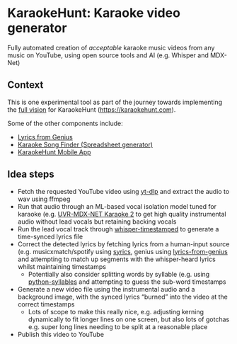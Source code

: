 # KaraokeHunt: Karaoke video generator
Fully automated creation of _acceptable_ karaoke music videos from any music on YouTube, using open source tools and AI (e.g. Whisper and MDX-Net)

## Context
This is one experimental tool as part of the journey towards implementing the [full vision](https://docs.google.com/document/d/19LS1aJI8YwSmkWmDdpCHpmTGiHL9l0VDJ1SxSl4l6Z8/edit#) for KaraokeHunt (https://karaokehunt.com).

Some of the other components include:
- [Lyrics from Genius](https://github.com/karaokenerds/lyrics-from-genius)
- [Karaoke Song Finder (Spreadsheet generator)](https://github.com/karaokenerds/music-data-karaoke-song-sheets)
- [KaraokeHunt Mobile App](https://github.com/karaokenerds/karaokehunt-app)

## Idea steps
- Fetch the requested YouTube video using [yt-dlp](https://github.com/yt-dlp/yt-dlp) and extract the audio to wav using ffmpeg
- Run that audio through an ML-based vocal isolation model tuned for karaoke (e.g. [UVR-MDX-NET Karaoke 2](https://github.com/Anjok07/ultimatevocalremovergui/blob/master/models/MDX_Net_Models/model_data/model_name_mapper.json#L12) to get high quality instrumental audio without lead vocals but retaining backing vocals
- Run the lead vocal track through [whisper-timestamped](https://github.com/linto-ai/whisper-timestamped) to generate a time-synced lyrics file
- Correct the detected lyrics by fetching lyrics from a human-input source (e.g. musicxmatch/spotify using [syrics](https://github.com/akashrchandran/syrics), genius using [lyrics-from-genius](https://github.com/karaokenerds/lyrics-from-genius) and attempting to match up segments with the whisper-heard lyrics whilst maintaining timestamps
  - Potentially also consider splitting words by syllable (e.g. using [python-syllables](https://github.com/prosegrinder/python-syllables) and attempting to guess the sub-word timestamps 
- Generate a new video file using the instrumental audio and a background image, with the synced lyrics “burned” into the video at the correct timestamps
  - Lots of scope to make this really nice, e.g. adjusting kerning dynamically to fit longer lines on one screen, but also lots of gotchas e.g. super long lines needing to be split at a reasonable place
- Publish this video to YouTube
